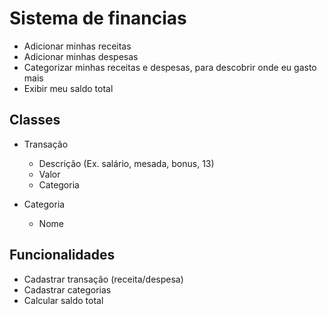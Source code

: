 # Sistema de financias

- Adicionar minhas receitas
- Adicionar minhas despesas
- Categorizar minhas receitas e despesas, para descobrir onde eu gasto mais
- Exibir meu saldo total

## Classes

- Transação
    - Descrição (Ex. salário, mesada, bonus, 13)
    - Valor
    - Categoria

- Categoria
    - Nome

## Funcionalidades

- Cadastrar transação (receita/despesa)
- Cadastrar categorias
- Calcular saldo total